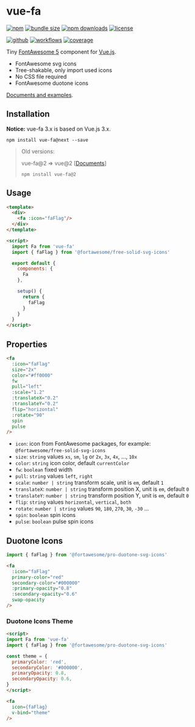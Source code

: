 # vue-fa

[![npm][badge-version]][npm]
[![bundle size][badge-size]][bundlephobia]
[![npm downloads][badge-downloads]][npm]
[![license][badge-license]][license]


[![github][badge-issues]][github]
[![workflows][badge-build]][workflows]
[![coverage][badge-coverage]][coveralls]

Tiny [FontAwesome 5][fontawesome] component for [Vue.js][vuejs].

* FontAwesome svg icons
* Tree-shakable, only import used icons
* No CSS file required
* FontAwesome duotone icons

[Documents and examples][doc].

## Installation

**Notice:** vue-fa 3.x is based on Vue.js 3.x.

```shell
npm install vue-fa@next --save
```

> Old versions:
>
> vue-fa@2 => vue@2 [[Documents][doc-v2]]
>
> `npm install vue-fa@2`

## Usage

```html
<template>
  <div>
    <fa :icon="faFlag"/>
  </div>
</template>

<script>
  import Fa from 'vue-fa'
  import { faFlag } from '@fortawesome/free-solid-svg-icons'

  export default {
    components: {
      Fa
    },

    setup() {
      return {
        faFlag
      }
    }
  }
</script>
```

## Properties

```html
<fa
  :icon="faFlag"
  size="2x"
  color="#ff0000"
  fw
  pull="left"
  :scale="1.2"
  :translateX="0.2"
  :translateY="0.2"
  flip="horizontal"
  :rotate="90"
  spin
  pulse
/>
```

* `icon`: icon from FontAwesome packages, for example: `@fortawesome/free-solid-svg-icons`
* `size`: `string` values `xs`, `sm`, `lg` or `2x`, `3x`, `4x`, ..., `10x`
* `color`: `string` icon color, default `currentColor`
* `fw`: `boolean` fixed width
* `pull`: `string` values `left`, `right`
* `scale`: `number | string` transform scale, unit is `em`, default `1`
* `translateX`: `number | string` transform position X, unit is `em`, default `0`
* `translateY`: `number | string` transform position Y, unit is `em`, default `0`
* `flip`: `string` values `horizontal`, `vertical`, `both`
* `rotate`: `number | string` values `90`, `180`, `270`, `30`, `-30` ...
* `spin`: `boolean` spin icons
* `pulse`: `boolean` pulse spin icons

## Duotone Icons

```js
import { faFlag } from '@fortawesome/pro-duotone-svg-icons'
```

```html
<fa
  :icon="faFlag"
  primary-color="red"
  secondary-color="#000000"
  :primary-opacity="0.8"
  :secondary-opacity="0.6"
  swap-opacity
/>
```

### Duotone Icons Theme

```html
<script>
import Fa from 'vue-fa'
import { faFlag } from '@fortawesome/pro-duotone-svg-icons'

const theme = {
  primaryColor: 'red',
  secondaryColor: '#000000',
  primaryOpacity: 0.8,
  secondaryOpacity: 0.6,
}
</script>

<fa
  icon={faFlag}
  v-bind="theme"
/>
```

[fontawesome]: https://fontawesome.com/
[vuejs]: https://vuejs.org/

[doc]: https://cweili.github.io/vue-fa/
[doc-v2]: https://cweili.github.io/vue-fa/v2/

[badge-version]: https://img.shields.io/npm/v/vue-fa.svg
[badge-downloads]: https://img.shields.io/npm/dt/vue-fa.svg
[npm]: https://www.npmjs.com/package/vue-fa

[badge-size]: https://img.shields.io/bundlephobia/minzip/vue-fa.svg
[bundlephobia]: https://bundlephobia.com/result?p=vue-fa

[badge-license]: https://img.shields.io/npm/l/vue-fa.svg
[license]: https://github.com/Cweili/vue-fa/blob/master/LICENSE

[badge-issues]: https://img.shields.io/github/issues/Cweili/vue-fa.svg
[github]: https://github.com/Cweili/vue-fa

[badge-build]: https://img.shields.io/github/workflow/status/Cweili/vue-fa/ci/master
[workflows]: https://github.com/Cweili/vue-fa/actions/workflows/ci.yml?query=branch%3Amaster

[badge-coverage]: https://img.shields.io/coveralls/github/Cweili/vue-fa/master.svg
[coveralls]: https://coveralls.io/github/Cweili/vue-fa?branch=master
